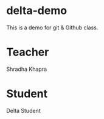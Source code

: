 # delta-demo
This is a demo for git &amp; Github class.

# Teacher 
Shradha Khapra 

# Student
Delta Student